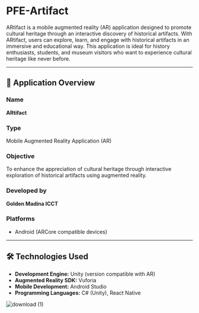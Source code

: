 # PFE-Artifact

ARtifact is a mobile augmented reality (AR) application designed to promote cultural heritage through an interactive discovery of historical artifacts. With ARtifact, users can explore, learn, and engage with historical artifacts in an immersive and educational way. This application is ideal for history enthusiasts, students, and museum visitors who want to experience cultural heritage like never before.

---

## 📱 Application Overview

### Name
**ARtifact**

### Type
Mobile Augmented Reality Application (AR)

### Objective
To enhance the appreciation of cultural heritage through interactive exploration of historical artifacts using augmented reality.

### Developed by
**Golden Madina ICCT**

### Platforms
- Android (ARCore compatible devices)

---

## 🛠️ Technologies Used

- **Development Engine:** Unity (version compatible with AR)
- **Augmented Reality SDK:** Vuforia
- **Mobile Development:** Android Studio
- **Programming Languages:** C# (Unity), React Native

![download (1)](https://github.com/user-attachments/assets/545df6c2-6b8d-4686-b62b-9f42ac4fdad5)
